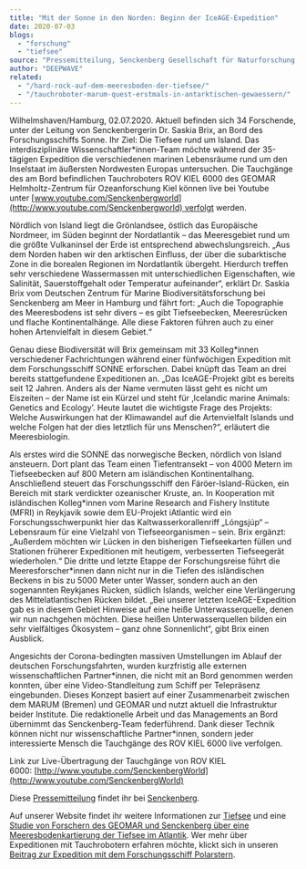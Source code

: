 ```yaml
---
title: "Mit der Sonne in den Norden: Beginn der IceAGE-Expedition"
date: 2020-07-03
blogs: 
  - "forschung"
  - "tiefsee"
source: "Pressemitteilung, Senckenberg Gesellschaft für Naturforschung, 02.07.2020"
author: "DEEPWAVE"
related: 
  - "/hard-rock-auf-dem-meeresboden-der-tiefsee/"
  - "/tauchroboter-marum-quest-erstmals-in-antarktischen-gewaessern/"
---
```


Wilhelmshaven/Hamburg, 02.07.2020. Aktuell befinden sich 34 Forschende, unter der Leitung von Senckenbergerin Dr. Saskia Brix, an Bord des Forschungsschiffs Sonne. Ihr Ziel: Die Tiefsee rund um Island. Das interdisziplinäre Wissenschaftler\*innen-Team möchte während der 35-tägigen Expedition die verschiedenen marinen Lebensräume rund um den Inselstaat im äußersten Nordwesten Europas untersuchen. Die Tauchgänge des am Bord befindlichen Tauchroboters ROV KIEL 6000 des GEOMAR Helmholtz-Zentrum für Ozeanforschung Kiel können live bei Youtube unter [www.youtube.com/Senckenbergworld](http://www.youtube.com/Senckenbergworld) verfolgt werden.

Nördlich von Island liegt die Grönlandsee, östlich das Europäische Nordmeer, im Süden beginnt der Nordatlantik – das Meeresgebiet rund um die größte Vulkaninsel der Erde ist entsprechend abwechslungsreich. „Aus dem Norden haben wir den arktischen Einfluss, der über die subarktische Zone in die borealen Regionen im Nordatlantik übergeht. Hierdurch treffen sehr verschiedene Wassermassen mit unterschiedlichen Eigenschaften, wie Salinität, Sauerstoffgehalt oder Temperatur aufeinander“, erklärt Dr. Saskia Brix vom Deutschen Zentrum für Marine Biodiversitätsforschung bei Senckenberg am Meer in Hamburg und fährt fort: „Auch die Topographie des Meeresbodens ist sehr divers – es gibt Tiefseebecken, Meeresrücken und flache Kontinentalhänge. Alle diese Faktoren führen auch zu einer hohen Artenvielfalt in diesem Gebiet.“

Genau diese Biodiversität will Brix gemeinsam mit 33 Kolleg\*innen verschiedener Fachrichtungen während einer fünfwöchigen Expedition mit dem Forschungsschiff SONNE erforschen. Dabei knüpft das Team an drei bereits stattgefundene Expeditionen an. „Das IceAGE-Projekt gibt es bereits seit 12 Jahren. Anders als der Name vermuten lässt geht es nicht um Eiszeiten – der Name ist ein Kürzel und steht für ‚Icelandic marine Animals: Genetics and Ecology’. Heute lautet die wichtigste Frage des Projekts: Welche Auswirkungen hat der Klimawandel auf die Artenvielfalt Islands und welche Folgen hat der dies letztlich für uns Menschen?“, erläutert die Meeresbiologin.

Als erstes wird die SONNE das norwegische Becken, nördlich von Island ansteuern. Dort plant das Team einen Tiefentransekt – von 4000 Metern im Tiefseebecken auf 800 Metern am isländischen Kontinentalhang. Anschließend steuert das Forschungsschiff den Färöer-Island-Rücken, ein Bereich mit stark verdickter ozeanischer Kruste, an. In Kooperation mit isländischen Kolleg\*innen vom Marine Research and Fishery Institute (MFRI) in Reykjavik sowie dem EU-Projekt iAtlantic wird ein Forschungsschwerpunkt hier das Kaltwasserkorallenriff „Lóngsjúp“ – Lebensraum für eine Vielzahl von Tiefseeorganismen – sein. Brix ergänzt: „Außerdem möchten wir Lücken in den bisherigen Tiefseekarten füllen und Stationen früherer Expeditionen mit heutigem, verbesserten Tiefseegerät wiederholen.“ Die dritte und letzte Etappe der Forschungsreise führt die Meeresforscher\*innen dann nicht nur in die Tiefen des isländischen Beckens in bis zu 5000 Meter unter Wasser, sondern auch an den sogenannten Reykjanes Rücken, südlich Islands, welcher eine Verlängerung des Mittelatlantischen Rücken bildet. „Bei unserer letzten IceAGE-Expedition gab es in diesem Gebiet Hinweise auf eine heiße Unterwasserquelle, denen wir nun nachgehen möchten. Diese heißen Unterwasserquellen bilden ein sehr vielfältiges Ökosystem – ganz ohne Sonnenlicht“, gibt Brix einen Ausblick.

Angesichts der Corona-bedingten massiven Umstellungen im Ablauf der deutschen Forschungsfahrten, wurden kurzfristig alle externen wissenschaftlichen Partner\*innen, die nicht mit an Bord genommen werden konnten, über eine Video-Standleitung zum Schiff per Telepräsenz eingebunden. Dieses Konzept basiert auf einer Zusammenarbeit zwischen dem MARUM (Bremen) und GEOMAR und nutzt aktuell die Infrastruktur beider Institute. Die redaktionelle Arbeit und das Managements an Bord übernimmt das Senckenberg-Team federführend. Dank dieser Technik können nicht nur wissenschaftliche Partner\*innen, sondern jeder interessierte Mensch die Tauchgänge des ROV KIEL 6000 live verfolgen.

Link zur Live-Übertragung der Tauchgänge von ROV KIEL 6000: [http://www.youtube.com/SenckenbergWorld](http://www.youtube.com/SenckenbergWorld)

Diese [Pressemitteilung](https://www.senckenberg.de/de/pressemeldungen/mit-der-sonne-in-den-norden/) findet ihr bei [Senckenberg](https://www.senckenberg.de/de/).

Auf unserer Website findet ihr weitere Informationen zur [Tiefsee](https://www.deepwave.org/die-ozeane/die-tiefsee/) und eine [Studie von Forschern des GEOMAR und Senckenberg über eine Meeresbodenkartierung der Tiefsee im Atlantik](https://www.deepwave.org/hard-rock-auf-dem-meeresboden-der-tiefsee/). Wer mehr über Expeditionen mit Tauchrobotern erfahren möchte, klickt sich in unseren [Beitrag zur Expedition mit dem Forschungsschiff Polarstern](https://www.deepwave.org/tauchroboter-marum-quest-erstmals-in-antarktischen-gewaessern/).

